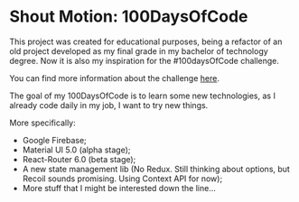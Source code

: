 # Shout Motion: 100DaysOfCode

This project was created for educational purposes, being a refactor of an old project developed as my final grade in my bachelor of technology degree. Now it is also my inspiration for the #100daysOfCode challenge.

You can find more information about the challenge [here](https://www.100daysofcode.com/).

The goal of my 100DaysOfCode is to learn some new technologies, as I already code daily in my job, I want to try new things. 

More specifically:

- Google Firebase;
- Material UI 5.0 (alpha stage);
- React-Router 6.0 (beta stage);
- A new state management lib (No Redux. Still thinking about options, but Recoil sounds promising. Using Context API for now);
- More stuff that I might be interested down the line...


